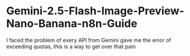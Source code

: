 # Gemini-2.5-Flash-Image-Preview-Nano-Banana-n8n-Guide
I faced the problem of every API from Gemini gave me the error of exceeding quotas, this is a way to get over that pain
